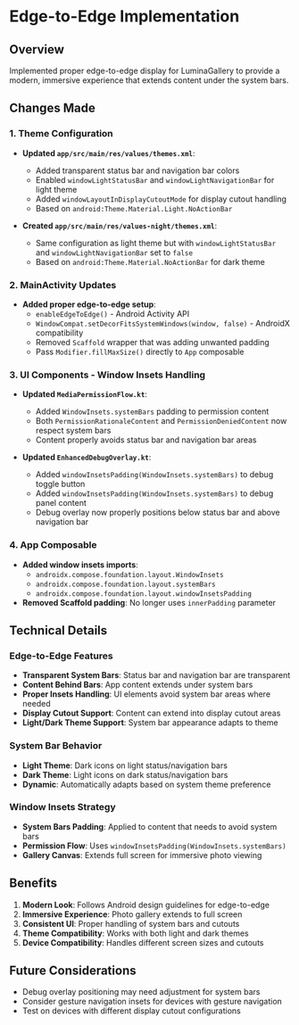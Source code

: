 # Edge-to-Edge Implementation

## Overview
Implemented proper edge-to-edge display for LuminaGallery to provide a modern, immersive experience that extends content under the system bars.

## Changes Made

### 1. **Theme Configuration**
- **Updated `app/src/main/res/values/themes.xml`**:
  - Added transparent status bar and navigation bar colors
  - Enabled `windowLightStatusBar` and `windowLightNavigationBar` for light theme
  - Added `windowLayoutInDisplayCutoutMode` for display cutout handling
  - Based on `android:Theme.Material.Light.NoActionBar`

- **Created `app/src/main/res/values-night/themes.xml`**:
  - Same configuration as light theme but with `windowLightStatusBar` and `windowLightNavigationBar` set to `false`
  - Based on `android:Theme.Material.NoActionBar` for dark theme

### 2. **MainActivity Updates**
- **Added proper edge-to-edge setup**:
  - `enableEdgeToEdge()` - Android Activity API
  - `WindowCompat.setDecorFitsSystemWindows(window, false)` - AndroidX compatibility
  - Removed `Scaffold` wrapper that was adding unwanted padding
  - Pass `Modifier.fillMaxSize()` directly to `App` composable

### 3. **UI Components - Window Insets Handling**
- **Updated `MediaPermissionFlow.kt`**:
  - Added `WindowInsets.systemBars` padding to permission content
  - Both `PermissionRationaleContent` and `PermissionDeniedContent` now respect system bars
  - Content properly avoids status bar and navigation bar areas

- **Updated `EnhancedDebugOverlay.kt`**:
  - Added `windowInsetsPadding(WindowInsets.systemBars)` to debug toggle button
  - Added `windowInsetsPadding(WindowInsets.systemBars)` to debug panel content
  - Debug overlay now properly positions below status bar and above navigation bar

### 4. **App Composable**
- **Added window insets imports**:
  - `androidx.compose.foundation.layout.WindowInsets`
  - `androidx.compose.foundation.layout.systemBars`
  - `androidx.compose.foundation.layout.windowInsetsPadding`
- **Removed Scaffold padding**: No longer uses `innerPadding` parameter

## Technical Details

### Edge-to-Edge Features
- **Transparent System Bars**: Status bar and navigation bar are transparent
- **Content Behind Bars**: App content extends under system bars
- **Proper Insets Handling**: UI elements avoid system bar areas where needed
- **Display Cutout Support**: Content can extend into display cutout areas
- **Light/Dark Theme Support**: System bar appearance adapts to theme

### System Bar Behavior
- **Light Theme**: Dark icons on light status/navigation bars
- **Dark Theme**: Light icons on dark status/navigation bars
- **Dynamic**: Automatically adapts based on system theme preference

### Window Insets Strategy
- **System Bars Padding**: Applied to content that needs to avoid system bars
- **Permission Flow**: Uses `windowInsetsPadding(WindowInsets.systemBars)`
- **Gallery Canvas**: Extends full screen for immersive photo viewing

## Benefits
1. **Modern Look**: Follows Android design guidelines for edge-to-edge
2. **Immersive Experience**: Photo gallery extends to full screen
3. **Consistent UI**: Proper handling of system bars and cutouts
4. **Theme Compatibility**: Works with both light and dark themes
5. **Device Compatibility**: Handles different screen sizes and cutouts

## Future Considerations
- Debug overlay positioning may need adjustment for system bars
- Consider gesture navigation insets for devices with gesture navigation
- Test on devices with different display cutout configurations
